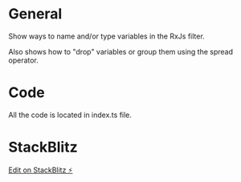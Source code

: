 # General
Show ways to name and/or type variables in the RxJs filter.

Also shows how to "drop" variables or group them using the spread operator.

# Code
All the code is located in index.ts file.

# StackBlitz
[Edit on StackBlitz ⚡️](https://stackblitz.com/edit/rxjs-wq7ew8)